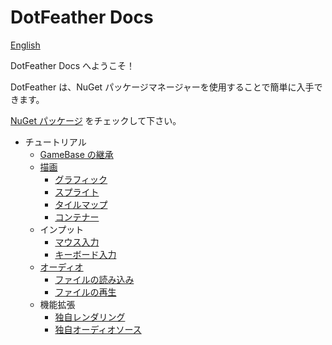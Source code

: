 # DotFeather Docs

[English](../index.md)

DotFeather Docs へようこそ！

DotFeather は、NuGet パッケージマネージャーを使用することで簡単に入手できます。

[NuGet パッケージ](https://www.nuget.org/packages/DotFeather/) をチェックして下さい。

- チュートリアル
    - [GameBase の継承](gamebase.md)
    - [描画](drawing.md)
        - [グラフィック](drawing/graphic.md)
        - [スプライト](drawing/sprite.md)
        - [タイルマップ](drawing/tilemap.md)
        - [コンテナー](drawing/container.md)
    - インプット
        - [マウス入力](input/mouse.md)
        - [キーボード入力](input/keyboard.md)
    - [オーディオ](audio.md)
        - [ファイルの読み込み](audio/load.md)
        - [ファイルの再生](audio/play.md)
    - 機能拡張
        - [独自レンダリング](plugin/render.md)
        - [独自オーディオソース](plugin/audiosource.md)
    <!-- - 公式プラグイン (執筆中)
        - DotFeather.UI
        - DotFeather.Router
        - DotFeather.Management
        - DotFeather.Management.Router
        - DotFeather.UI.Mvvm -->
